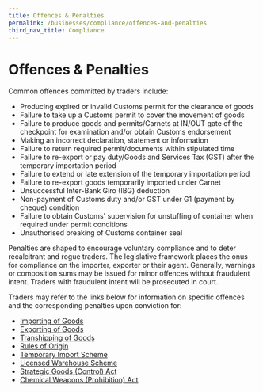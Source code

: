 ```yaml
---
title: Offences & Penalties
permalink: /businesses/compliance/offences-and-penalties
third_nav_title: Compliance
---
```


# Offences & Penalties

Common offences committed by traders include:

-   Producing expired or invalid Customs permit for the clearance of goods
-   Failure to take up a Customs permit to cover the movement of goods
-   Failure to produce goods and permits/Carnets at IN/OUT gate of the checkpoint for examination and/or obtain Customs endorsement
-   Making an incorrect declaration, statement or information
-   Failure to return required permit/documents within stipulated time
-   Failure to re-export or pay duty/Goods and Services Tax (GST) after the temporary importation period
-   Failure to extend or late extension of the temporary importation period
-   Failure to re-export goods temporarily imported under Carnet
-   Unsuccessful Inter-Bank Giro (IBG) deduction
-   Non-payment of Customs duty and/or GST under G1 (payment by cheque) condition
-   Failure to obtain Customs' supervision for unstuffing of container when required under permit conditions
-   Unauthorised breaking of Customs container seal

Penalties are shaped to encourage voluntary compliance and to deter recalcitrant and rogue traders. The legislative framework places the onus for compliance on the importer, exporter or their agent. Generally, warnings or composition sums may be issued for minor offences without fraudulent intent. Traders with fraudulent intent will be prosecuted in court.

Traders may refer to the links below for information on specific offences and the corresponding penalties upon conviction for:

-   [Importing of Goods](/businesses/importing-goods/import-procedures/)
-   [Exporting of Goods](/businesses/exporting-goods/export-procedures)
-   [Transhipping of Goods](/businesses/transhipping-goods/transhipment-procedures)
-   [Rules of Origin](/businesses/certificates-of-origin/overview)
-   [Temporary Import Scheme](/businesses/importing-goods/temporary-import-scheme)
-   [Licensed Warehouse Scheme](/businesses/customs-schemes-licences-framework/licensed-warehouse-scheme)
-   [Strategic Goods (Control) Act](/businesses/strategic-goods-control-1/overview/enforcement)
-   [Chemical Weapons (Prohibition) Act](/businesses/chemical-weapons-convention/offences)
